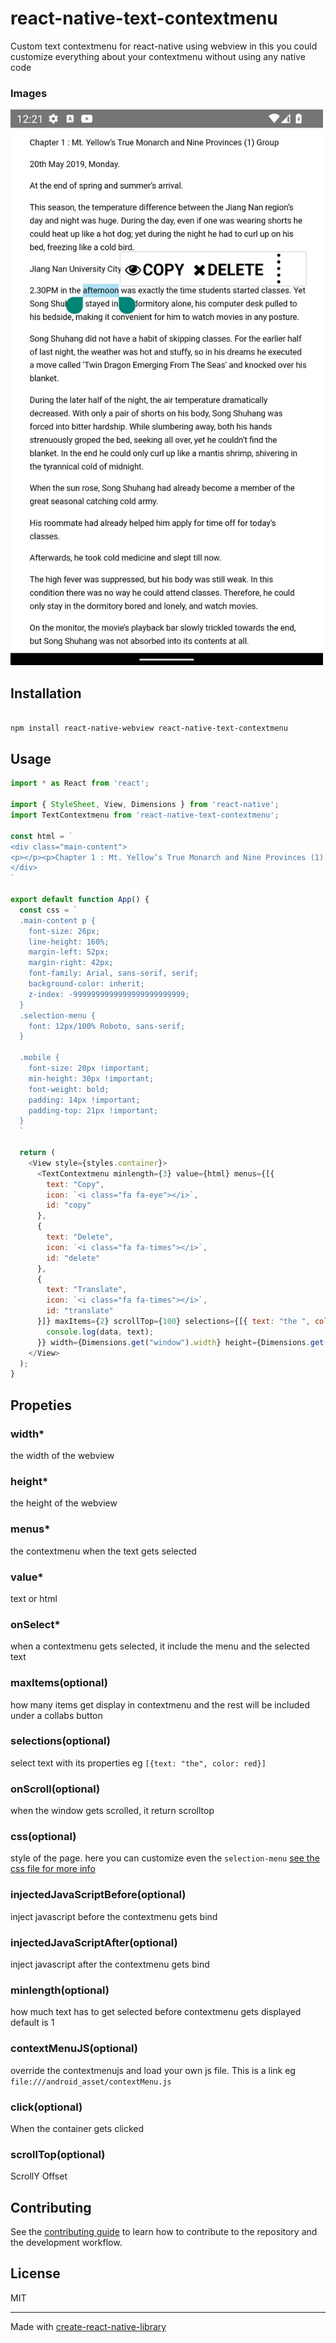 # react-native-text-contextmenu

Custom text contextmenu for react-native using webview
in this you could customize everything about your contextmenu without using any native code

### Images

<img src="https://github.com/AlenToma/react-native-text-contextmenu/blob/master/screenshots/Screenshot_2.png?raw=true" width="500" />

## Installation

```sh

npm install react-native-webview react-native-text-contextmenu
```

## Usage

```js
import * as React from 'react';

import { StyleSheet, View, Dimensions } from 'react-native';
import TextContextmenu from 'react-native-text-contextmenu';

const html = `
<div class="main-content">
<p></p><p>Chapter 1 : Mt. Yellow’s True Monarch and Nine Provinces (1) Group</p><p></p><p>20th May 2019, Monday.</p><p></p><p>At the end of spring and summer’s arrival.</p><p></p><p>This season, the temperature difference between the Jiang Nan region’s day and night was huge. During the day, even if one was wearing shorts he could heat up like a hot dog; yet during the night he had to curl up on his bed, freezing like a cold bird.</p><p></p><p>Jiang Nan University City.</p>
</div>
`

export default function App() {
  const css = `
  .main-content p {
    font-size: 26px;
    line-height: 160%;
    margin-left: 52px;
    margin-right: 42px;
    font-family: Arial, sans-serif, serif;
    background-color: inherit;
    z-index: -9999999999999999999999999;
  }
  .selection-menu {
    font: 12px/100% Roboto, sans-serif;
  }

  .mobile {
    font-size: 20px !important;
    min-height: 30px !important;
    font-weight: bold;
    padding: 14px !important;
    padding-top: 21px !important;   
  }
  `

  return (
    <View style={styles.container}>
      <TextContextmenu minlength={3} value={html} menus={[{
        text: "Copy",
        icon: `<i class="fa fa-eye"></i>`,
        id: "copy"
      },
      {
        text: "Delete",
        icon: `<i class="fa fa-times"></i>`,
        id: "delete"
      },
      {
        text: "Translate",
        icon: `<i class="fa fa-times"></i>`,
        id: "translate"
      }]} maxItems={2} scrollTop={100} selections={[{ text: "the ", color: "red" }]} onSelect={(data, text) => {
        console.log(data, text);
      }} width={Dimensions.get("window").width} height={Dimensions.get("window").height} css={css} />
    </View>
  );
}
```
## Propeties 
### width*
the width of the webview

### height*
the height of the webview

### menus*
the contextmenu when the text gets selected

### value*
text or html

### onSelect*
when a contextmenu gets selected, it include the menu and the selected text

### maxItems(optional)
how many items get display in contextmenu and the rest will be included under a collabs button

### selections(optional)
select text with its properties eg `[{text: "the", color: red}]`

### onScroll(optional)
when the window gets scrolled, it return scrolltop

### css(optional)
style of the page. here you can customize even the `selection-menu` [see the css file for more info](https://github.com/AlenToma/react-native-text-contextmenu/blob/master/android/src/main/assets/style.css) 

### injectedJavaScriptBefore(optional)
inject javascript before the contextmenu gets bind

### injectedJavaScriptAfter(optional)
inject javascript after the contextmenu gets bind

### minlength(optional)
how much text has to get selected before contextmenu gets displayed default is 1

### contextMenuJS(optional)
override the contextmenujs and load your own js file. This is a link eg `file:///android_asset/contextMenu.js`

### click(optional)
When the container gets clicked

### scrollTop(optional)
ScrollY Offset

## Contributing

See the [contributing guide](CONTRIBUTING.md) to learn how to contribute to the repository and the development workflow.

## License

MIT

---

Made with [create-react-native-library](https://github.com/callstack/react-native-builder-bob)
